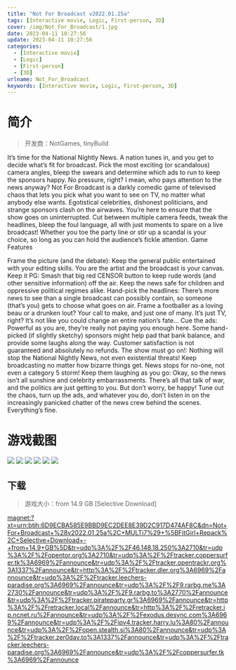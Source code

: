 ```yaml
---
title: "Not For Broadcast v2022.01.25a"
tags: [Interactive movie, Logic, First-person, 3D]
cover: /img/Not_For_Broadcast/1.jpg
date: 2023-04-11 10:27:56
update: 2023-04-11 10:27:56
categories: 
  - [Interactive movie]
  - [Logic]
  - [First-person]
  - [3D]
urlname: Not_For_Broadcast
keywords: [Interactive movie, Logic, First-person, 3D]
---
```

# 简介

> 开发商：NotGames, tinyBuild

It’s time for the National Nightly News. A nation tunes in, and you get to decide what’s fit for broadcast. Pick the most exciting (or scandalous) camera angles, bleep the swears and determine which ads to run to keep the sponsors happy. No pressure, right? I mean, who pays attention to the news anyway?
Not For Broadcast is a darkly comedic game of televised chaos that lets you pick what you want to see on TV, no matter what anybody else wants. Egotistical celebrities, dishonest politicians, and strange sponsors clash on the airwaves. You’re here to ensure that the show goes on uninterrupted.
Cut between multiple camera feeds, tweak the headlines, bleep the foul language, all with just moments to spare on a live broadcast! Whether you toe the party line or stir up a scandal is your choice, so long as you can hold the audience’s fickle attention.
Game Features

Frame the picture (and the debate): Keep the general public entertained with your editing skills. You are the artist and the broadcast is your canvas.
Keep it PG: Smash that big red CENSOR button to keep rude words (and other sensitive information) off the air. Keep the news safe for children and oppressive political regimes alike.
Hand-pick the headlines: There’s more news to see than a single broadcast can possibly contain, so someone (that’s you) gets to choose what goes on air. Frame a footballer as a loving beau or a drunken lout? Your call to make, and just one of many. It’s just TV, right? It’s not like you could change an entire nation’s fate…
Cue the ads: Powerful as you are, they’re really not paying you enough here. Some hand-picked (if slightly sketchy) sponsors might help pad that bank balance, and provide some laughs along the way. Customer satisfaction is not guaranteed and absolutely no refunds.
The show must go on!: Nothing will stop the National Nightly News, not even existential threats! Keep broadcasting no matter how bizarre things get. News stops for no-one, not even a category 5 storm!
Keep them laughing as you go: Okay, so the news isn’t all sunshine and celebrity embarrassments. There’s all that talk of war, and the politics are just getting to you. But don’t worry, be happy! Tune out the chaos, turn up the ads, and whatever you do, don’t listen in on the increasingly panicked chatter of the news crew behind the scenes. Everything’s fine.

# 游戏截图

![](/img/Not_For_Broadcast/2.jpg)
![](/img/Not_For_Broadcast/3.jpg)
![](/img/Not_For_Broadcast/4.jpg)
![](/img/Not_For_Broadcast/5.jpg)
![](/img/Not_For_Broadcast/6.jpg)
![](/img/Not_For_Broadcast/7.jpg)


## 下载

> 游戏大小：from 14.9 GB [Selective Download]

[magnet:?xt=urn:btih:6D9ECBA585E9BBD9EC2DEE8E39D2C917D474AF8C&amp;dn=Not+For+Broadcast+%28v2022.01.25a%2C+MULTi7%29+%5BFitGirl+Repack%2C+Selective+Download+-+from+14.9+GB%5D&amp;tr=udp%3A%2F%2F46.148.18.250%3A2710&amp;tr=udp%3A%2F%2Fopentor.org%3A2710&amp;tr=udp%3A%2F%2Ftracker.coppersurfer.tk%3A6969%2Fannounce&amp;tr=udp%3A%2F%2Ftracker.opentrackr.org%3A1337%2Fannounce&amp;tr=http%3A%2F%2Ftracker.dler.org%3A6969%2Fannounce&amp;tr=udp%3A%2F%2Ftracker.leechers-paradise.org%3A6969%2Fannounce&amp;tr=udp%3A%2F%2F9.rarbg.me%3A2730%2Fannounce&amp;tr=udp%3A%2F%2F9.rarbg.to%3A2770%2Fannounce&amp;tr=udp%3A%2F%2Ftracker.pirateparty.gr%3A6969%2Fannounce&amp;tr=http%3A%2F%2Fretracker.local%2Fannounce&amp;tr=http%3A%2F%2Fretracker.ip.ncnet.ru%2Fannounce&amp;tr=udp%3A%2F%2Fexodus.desync.com%3A6969%2Fannounce&amp;tr=udp%3A%2F%2Fipv4.tracker.harry.lu%3A80%2Fannounce&amp;tr=udp%3A%2F%2Fopen.stealth.si%3A80%2Fannounce&amp;tr=udp%3A%2F%2Ftracker.zer0day.to%3A1337%2Fannounce&amp;tr=udp%3A%2F%2Ftracker.leechers-paradise.org%3A6969%2Fannounce&amp;tr=udp%3A%2F%2Fcoppersurfer.tk%3A6969%2Fannounce](magnet:?xt=urn:btih:6D9ECBA585E9BBD9EC2DEE8E39D2C917D474AF8C&amp;dn=Not+For+Broadcast+%28v2022.01.25a%2C+MULTi7%29+%5BFitGirl+Repack%2C+Selective+Download+-+from+14.9+GB%5D&amp;tr=udp%3A%2F%2F46.148.18.250%3A2710&amp;tr=udp%3A%2F%2Fopentor.org%3A2710&amp;tr=udp%3A%2F%2Ftracker.coppersurfer.tk%3A6969%2Fannounce&amp;tr=udp%3A%2F%2Ftracker.opentrackr.org%3A1337%2Fannounce&amp;tr=http%3A%2F%2Ftracker.dler.org%3A6969%2Fannounce&amp;tr=udp%3A%2F%2Ftracker.leechers-paradise.org%3A6969%2Fannounce&amp;tr=udp%3A%2F%2F9.rarbg.me%3A2730%2Fannounce&amp;tr=udp%3A%2F%2F9.rarbg.to%3A2770%2Fannounce&amp;tr=udp%3A%2F%2Ftracker.pirateparty.gr%3A6969%2Fannounce&amp;tr=http%3A%2F%2Fretracker.local%2Fannounce&amp;tr=http%3A%2F%2Fretracker.ip.ncnet.ru%2Fannounce&amp;tr=udp%3A%2F%2Fexodus.desync.com%3A6969%2Fannounce&amp;tr=udp%3A%2F%2Fipv4.tracker.harry.lu%3A80%2Fannounce&amp;tr=udp%3A%2F%2Fopen.stealth.si%3A80%2Fannounce&amp;tr=udp%3A%2F%2Ftracker.zer0day.to%3A1337%2Fannounce&amp;tr=udp%3A%2F%2Ftracker.leechers-paradise.org%3A6969%2Fannounce&amp;tr=udp%3A%2F%2Fcoppersurfer.tk%3A6969%2Fannounce)